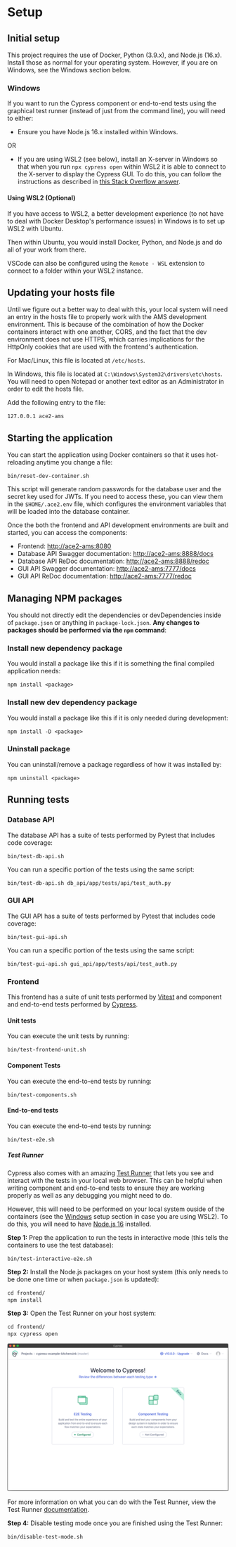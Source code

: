 # Setup

## Initial setup

This project requires the use of Docker, Python (3.9.x), and Node.js (16.x). Install those as normal for your operating system. However, if you are on Windows, see the Windows section below.

### Windows

If you want to run the Cypress component or end-to-end tests using the graphical test runner (instead of just from the command line), you will need to either:

- Ensure you have Node.js 16.x installed within Windows.

OR

- If you are using WSL2 (see below), install an X-server in Windows so that when you run `npx cypress open` within WSL2 it is able to connect to the X-server to display the Cypress GUI. To do this, you can follow the instructions as described in [this Stack Overflow answer](https://stackoverflow.com/a/61110604).

#### Using WSL2 (Optional)

If you have access to WSL2, a better development experience (to not have to deal with Docker Desktop's performance issues) in Windows is to set up WSL2 with Ubuntu.

Then within Ubuntu, you would install Docker, Python, and Node.js and do all of your work from there.

VSCode can also be configured using the `Remote - WSL` extension to connect to a folder within your WSL2 instance.

## Updating your hosts file

Until we figure out a better way to deal with this, your local system will need an entry in the hosts file to properly work with the AMS development environment. This is because of the combination of how the Docker containers interact with one another, CORS, and the fact that the dev environment does not use HTTPS, which carries implications for the HttpOnly cookies that are used with the frontend's authentication.

For Mac/Linux, this file is located at `/etc/hosts`.

In Windows, this file is located at `C:\Windows\System32\drivers\etc\hosts`. You will need to open Notepad or another text editor as an Administrator in order to edit the hosts file.

Add the following entry to the file:

```
127.0.0.1 ace2-ams
```

## Starting the application

You can start the application using Docker containers so that it uses hot-reloading anytime you change a file:

```
bin/reset-dev-container.sh
```

This script will generate random passwords for the database user and the secret key used for JWTs. If you need to access these, you can view them in the `$HOME/.ace2.env` file, which configures the environment variables that will be loaded into the database container.

Once the both the frontend and API development environments are built and started, you can access the components:

- Frontend: [http://ace2-ams:8080](http://ace2-ams:8080)
- Database API Swagger documentation: [http://ace2-ams:8888/docs](http://ace2-ams:8888/docs)
- Database API ReDoc documentation: [http://ace2-ams:8888/redoc](http://ace2-ams:8888/redoc)
- GUI API Swagger documentation: [http://ace2-ams:7777/docs](http://ace2-ams:7777/docs)
- GUI API ReDoc documentation: [http://ace2-ams:7777/redoc](http://ace2-ams:7777/redoc)

## Managing NPM packages

You should not directly edit the dependencies or devDependencies inside of `package.json` or anything in `package-lock.json`. **Any changes to packages should be performed via the `npm` command**:

### Install new dependency package

You would install a package like this if it is something the final compiled application needs:

```
npm install <package>
```

### Install new dev dependency package

You would install a package like this if it is only needed during development:

```
npm install -D <package>
```

### Uninstall package

You can uninstall/remove a package regardless of how it was installed by:

```
npm uninstall <package>
```

## Running tests

### Database API

The database API has a suite of tests performed by Pytest that includes code coverage:

```
bin/test-db-api.sh
```

You can run a specific portion of the tests using the same script:

```
bin/test-db-api.sh db_api/app/tests/api/test_auth.py
```

### GUI API

The GUI API has a suite of tests performed by Pytest that includes code coverage:

```
bin/test-gui-api.sh
```

You can run a specific portion of the tests using the same script:

```
bin/test-gui-api.sh gui_api/app/tests/api/test_auth.py
```

### Frontend

This frontend has a suite of unit tests performed by [Vitest](https://vitest.dev/) and component and end-to-end tests performed by [Cypress](https://www.cypress.io/).

#### Unit tests

You can execute the unit tests by running:

```
bin/test-frontend-unit.sh
```

#### Component Tests

You can execute the end-to-end tests by running:

```
bin/test-components.sh
```

#### End-to-end tests

You can execute the end-to-end tests by running:

```
bin/test-e2e.sh
```

##### Test Runner

Cypress also comes with an amazing [Test Runner](https://docs.cypress.io/guides/core-concepts/test-runner) that lets you see and interact with the tests in your local web browser. This can be helpful when writing component and end-to-end tests to ensure they are working properly as well as any debugging you might need to do.

However, this will need to be performed on your local system ouside of the containers (see the [Windows](./index.md#windows) setup section in case you are using WSL2). To do this, you will need to have [Node.js 16](https://nodejs.org/en/download/current/) installed.

**Step 1:** Prep the application to run the tests in interactive mode (this tells the containers to use the test database):

```
bin/test-interactive-e2e.sh
```

**Step 2:** Install the Node.js packages on your host system (this only needs to be done one time or when `package.json` is updated):

```
cd frontend/
npm install
```

**Step 3:** Open the Test Runner on your host system:

```
cd frontend/
npx cypress open
```

![Test Runner](gui/test-runner.png)

For more information on what you can do with the Test Runner, view the Test Runner [documentation](https://docs.cypress.io/guides/core-concepts/test-runner).

**Step 4:** Disable testing mode once you are finished using the Test Runner:

```
bin/disable-test-mode.sh
```
